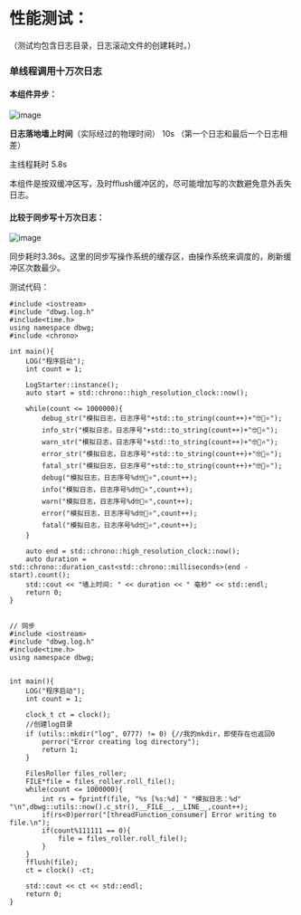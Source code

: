 # 性能测试：

（测试均包含日志目录，日志滚动文件的创建耗时。）

### 单线程调用十万次日志

#### 本组件异步：

![image](https://github.com/user-attachments/assets/2a549505-a6c7-4cb6-b3a2-5b431247191c)

**日志落地墙上时间**（实际经过的物理时间） 10s （第一个日志和最后一个日志相差）

主线程耗时 5.8s

本组件是按双缓冲区写，及时fflush缓冲区的，尽可能增加写的次数避免意外丢失日志。

#### 比较于同步写十万次日志：

![image](https://github.com/user-attachments/assets/c522d8a4-f112-442e-ba18-76e5540480c6)

同步耗时3.36s。这里的同步写操作系统的缓存区，由操作系统来调度的，刷新缓冲区次数最少。


测试代码：
```
#include <iostream>
#include "dbwg.log.h"
#include<time.h>
using namespace dbwg;
#include <chrono>

int main(){
    LOG("程序启动");
    int count = 1;

    LogStarter::instance();
    auto start = std::chrono::high_resolution_clock::now();

    while(count <= 1000000){
        debug_str("模拟日志，日志序号"+std::to_string(count++)+"🤓🌹⭐");
        info_str("模拟日志，日志序号"+std::to_string(count++)+"🤓🌹⭐");
        warn_str("模拟日志，日志序号"+std::to_string(count++)+"🤓🌹⭐");
        error_str("模拟日志，日志序号"+std::to_string(count++)+"🤓🌹⭐");
        fatal_str("模拟日志，日志序号"+std::to_string(count++)+"🤓🌹⭐");
        debug("模拟日志，日志序号%d🤓🌹⭐",count++);
        info("模拟日志，日志序号%d🤓🌹⭐",count++);
        warn("模拟日志，日志序号%d🤓🌹⭐",count++);
        error("模拟日志，日志序号%d🤓🌹⭐",count++);
        fatal("模拟日志，日志序号%d🤓🌹⭐",count++);
    }
    
    auto end = std::chrono::high_resolution_clock::now();
    auto duration = std::chrono::duration_cast<std::chrono::milliseconds>(end - start).count();
    std::cout << "墙上时间: " << duration << " 毫秒" << std::endl;
    return 0;
}


// 同步
#include <iostream>
#include "dbwg.log.h"
#include<time.h>
using namespace dbwg;


int main(){
    LOG("程序启动");
    int count = 1;

    clock_t ct = clock();
    //创建log目录
    if (utils::mkdir("log", 0777) != 0) {//我的mkdir，即使存在也返回0
        perror("Error creating log directory");
        return 1;
    }

    FilesRoller files_roller;
    FILE*file = files_roller.roll_file();
    while(count <= 1000000){
        int rs = fprintf(file, "%s [%s:%d] " "模拟日志：%d" "\n",dbwg::utils::now().c_str(),__FILE__,__LINE__,count++);
        if(rs<0)perror("[threadFunction_consumer] Error writing to file.\n");
        if(count%111111 == 0){
            file = files_roller.roll_file();
        }
    }
    fflush(file);
    ct = clock() -ct;
    
    std::cout << ct << std::endl;
    return 0;
}
```

